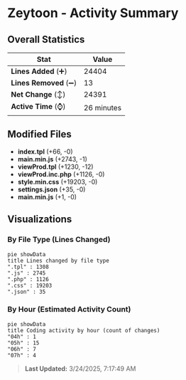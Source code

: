 # Zeytoon - Activity Summary 

## Overall Statistics

| Stat                   | Value                                                             |
| ---------------------- | ----------------------------------------------------------------- |
| **Lines Added** (➕)   | 24404                                          |
| **Lines Removed** (➖) | 13                                        |
| **Net Change** (↕)    | 24391                |
| **Active Time** (⌚)   | 26 minutes |


## Modified Files
- **index.tpl** (+66, -0)
- **main.min.js** (+2743, -1)
- **viewProd.tpl** (+1230, -12)
- **viewProd.inc.php** (+1126, -0)
- **style.min.css** (+19203, -0)
- **settings.json** (+35, -0)
- **main.min.js** (+1, -0)

## Visualizations

### By File Type (Lines Changed)

```mermaid
pie showData
title Lines changed by file type
".tpl" : 1308
".js" : 2745
".php" : 1126
".css" : 19203
".json" : 35
```

### By Hour (Estimated Activity Count)

```mermaid
pie showData
title Coding activity by hour (count of changes)
"04h" : 1
"05h" : 15
"06h" : 7
"07h" : 4
```


> **Last Updated:** 3/24/2025, 7:17:49 AM